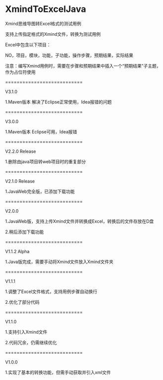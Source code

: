 # XmindToExcelJava

Xmind思维导图转Excel格式的测试用例

支持上传指定格式的Xmind文件，转换为测试用例

Excel中包含以下项目：

NO，项目，模块，功能，子功能，操作步骤，预期结果，实际结果

注意：编写Xmind用例时，需要在步骤和预期结果中插入一个“预期结果”子主题，作为占位符使用

===========================

V3.1.0

1.Maven版本 解决了Eclipse正常使用，Idea报错的问题

===========================

V3.0.0 

1.Maven版本 Eclipse可用，Idea报错

===========================


V2.2.0 Release

1.删除由java项目转web项目时的重复部分

===========================

V2.1.0 Release

1.JavaWeb完全版，已添加下载功能

===========================

V2.0.0

1.JavaWeb版，支持上传Xmind文件并转换成Excel，转换后的文件存放在D盘

2.稍后添加下载功能

===========================

V1.1.2 Alpha

1.Java版完成，需要手动将Xmind文件放入Xmind文件夹

===========================

V1.1.1

1.调整了Excel文件格式，支持用例步骤自动换行

2.优化了部分代码

===========================

V1.1.0

1.支持引入Xmind文件

2.代码冗余，仍需继续优化

===========================

V1.0.0

1.实现了基本的转换功能，但需手动获取并引入xml文件
